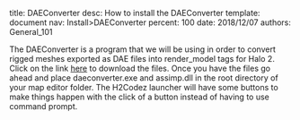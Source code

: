title:      DAEConverter
desc:       How to install the DAEConverter
template:   document
nav:        Install>DAEConverter
percent:    100
date:       2018/12/07
authors:    General_101

The DAEConverter is a program that we will be using in order to convert rigged meshes exported as DAE files into render_model tags for Halo 2. Click on the link [here](http://www.h2maps.net/Sources/H2EK%20Source/Manual/daeconverter.7z) to download the files.
Once you have the files go ahead and place daeconverter.exe and assimp.dll in the root directory of your map editor folder. The H2Codez launcher will have some buttons to make things happen with the click of a button instead of having to use command prompt.
